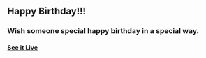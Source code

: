## Happy Birthday!!!

### Wish someone special happy birthday in a special way.

#### [See it Live](https://elmergustavo.github.io/Happy-Birthday-Dana/index.html)
